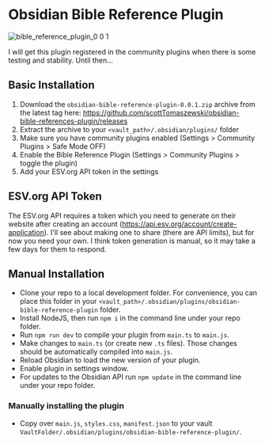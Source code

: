# Obsidian Bible Reference Plugin

![bible_reference_plugin_0 0 1](https://user-images.githubusercontent.com/5295276/121619998-8ba83200-ca37-11eb-8123-b948594d2fdc.gif)

I will get this plugin registered in the community plugins when there is some testing and stability. Until then...

## Basic Installation

1. Download the `obsidian-bible-reference-plugin-0.0.1.zip` archive from the latest tag
   here: https://github.com/scottTomaszewski/obsidian-bible-references-plugin/releases
2. Extract the archive to your `<vault_path>/.obsidian/plugins/` folder
3. Make sure you have community plugins enabled (Settings > Community Plugins > Safe Mode OFF)
4. Enable the Bible Reference Plugin (Settings > Community Plugins > toggle the plugin)
5. Add your ESV.org API token in the settings

## ESV.org API Token

The ESV.org API requires a token which you need to generate on their website after creating an
account (https://api.esv.org/account/create-application). I'll see about making one to share (there are API limits), but
for now you need your own. I think token generation is manual, so it may take a few days for them to respond.

## Manual Installation

- Clone your repo to a local development folder. For convenience, you can place this folder in
  your `<vault_path>/.obsidian/plugins/obsidian-bible-reference-plugin` folder.
- Install NodeJS, then run `npm i` in the command line under your repo folder.
- Run `npm run dev` to compile your plugin from `main.ts` to `main.js`.
- Make changes to `main.ts` (or create new `.ts` files). Those changes should be automatically compiled into `main.js`.
- Reload Obsidian to load the new version of your plugin.
- Enable plugin in settings window.
- For updates to the Obsidian API run `npm update` in the command line under your repo folder.

### Manually installing the plugin

- Copy over `main.js`, `styles.css`, `manifest.json` to your
  vault `VaultFolder/.obsidian/plugins/obsidian-bible-reference-plugin/`.
